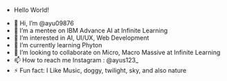 * Hello World!

- 👋 Hi, I’m @ayu09876
- 👋 I’m a mentee on IBM Advance AI at Infinite Learning
- 👀 I’m interested in AI, UI/UX, Web Development 
- 🌱 I’m currently learning Phyton
- 💞️ I’m looking to collaborate on Micro, Macro Massive at Infinite Learning 
- 📫 How to reach me
      Instagram : @ayus123_
- ⚡ Fun fact: I Like Music, doggy, twilight, sky, and also nature

<!---
ayu09876/ayu09876 is a ✨ special ✨ repository because its `README.md` (this file) appears on your GitHub profile.
You can click the Preview link to take a look at your changes.
--->
